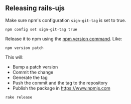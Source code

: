 ## Releasing rails-ujs

Make sure npm's configuration `sign-git-tag` is set to true.

```
npm config set sign-git-tag true
```

Release it to npm using the [npm version command](https://docs.npmjs.com/cli/version). Like:

```
npm version patch
```

This will:

* Bump a patch version
* Commit the change
* Generate the tag
* Push the commit and the tag to the repository
* Publish the package in https://www.npmjs.com

```
rake release
```
